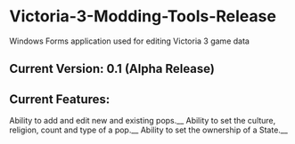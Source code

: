 # Victoria-3-Modding-Tools-Release
Windows Forms application used for editing Victoria 3 game data

## Current Version: 0.1 (Alpha Release)

## Current Features:
Ability to add and edit new and existing pops.__
Ability to set the culture, religion, count and type of a pop.__
Ability to set the ownership of a State.__
